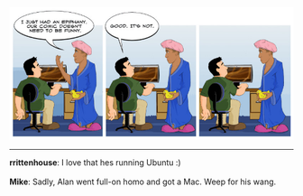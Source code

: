 <!--
.. title: First Comic
.. slug: first-comic
.. date: 2008/04/22 00:00:00
.. tags: 
.. link: 
.. description: 
-->

<a href='first-comic.html' title='View comments'>
<img class='comic' src='../assets/comics/20080422.jpg' />
</a>

<em></em>

<!-- TEASER_END -->
<hr />

<div class='comments'>
<b>rrittenhouse</b>: I love that hes running Ubuntu :)<br /><br />
<b>Mike</b>: Sadly, Alan went full-on homo and got a Mac. Weep for his wang.<br /><br />
</div>

